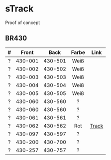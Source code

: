 # sTrack

Proof of concept

<h2>BR430</h2>

| #   | Front       | Back    | Farbe | Link                                            |
|:---:|:-----------:|:-------:|:-----:|:-----------------------------------------------:|
| ?   | 430-001     | 430-501 | Weiß  |                                                 |
| ?   | 430-002     | 430-502 | Weiß  |                                                 |
| ?   | 430-003     | 430-503 | Weiß  |                                                 |
| ?   | 430-004     | 430-504 | Weiß  |                                                 |
| ?   | 430-005     | 430-505 | Weiß  |                                                 |
| ?   | 430-060     | 430-560 | ?     |                                                 |
| ?   | 430-060     | 430-560 | ?     |                                                 |
| ?   | 430-061     | 430-561 | ?     |                                                 |
| ?   | 430-062     | 430-562 | Rot   | [Track](https://qr.zugportal.de/u/948004300620) |
| ?   | 430-097     | 430-597 | ?     |                                                 |
| ?   | 430-200     | 430-700 | ?     |                                                 |
| ?   | 430-257     | 430-757 | ?     |                                                 |
